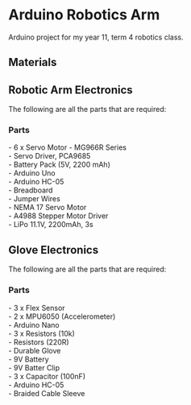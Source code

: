 # Arduino Robotics Arm
Arduino project for my year 11, term 4 robotics class.

## Materials ##
## Robotic Arm Electronics ##
The following are all the parts that are required:

<h3>Parts</h3>
- 6 x Servo Motor - MG966R Series </br>
- Servo Driver, PCA9685 </br>
- Battery Pack (5V, 2200 mAh) </br>
- Arduino Uno </br>
- Arduino HC-05 </br>
- Breadboard </br>
- Jumper Wires </br>
- NEMA 17 Servo Motor </br>
- A4988 Stepper Motor Driver </br>
- LiPo 11.1V, 2200mAh, 3s </br>

## Glove Electronics ##
The following are all the parts that are required:

<h3>Parts</h3>
- 3 x Flex Sensor </br>
- 2 x MPU6050 (Accelerometer) </br>
- Arduino Nano </br>
- 3 x Resistors (10k) </br>
- Resistors (220R) </br>
- Durable Glove </br>
- 9V Battery </br>
- 9V Batter Clip </br>
- 3 x Capacitor (100nF) </br>
- Arduino HC-05 </br>
- Braided Cable Sleeve </br>
